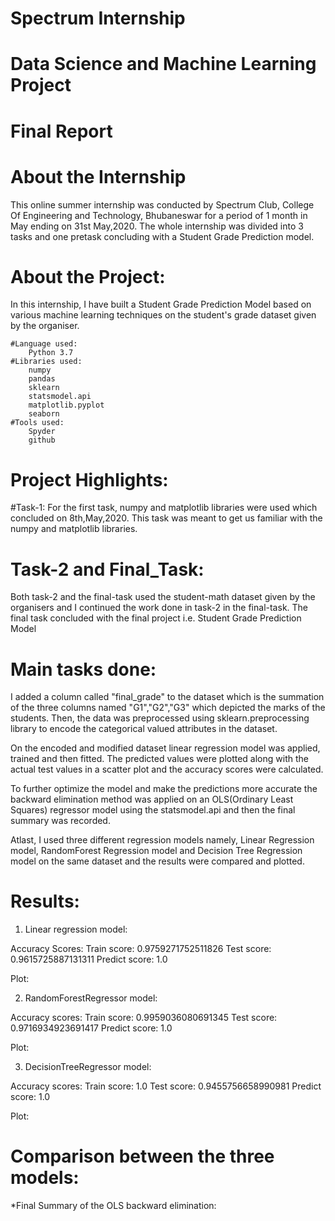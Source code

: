 # Spectrum Internship
# Data Science and Machine Learning Project 
# Final Report

# About the Internship
This online summer internship was conducted by Spectrum Club, College Of Engineering and Technology, Bhubaneswar for a period of 1 month in May ending on 31st May,2020.
The whole internship was divided into 3 tasks and one pretask concluding with a Student Grade Prediction model.

# About the Project:
In this internship, I have built a Student Grade Prediction Model based on various machine learning techniques on the student's grade dataset given by the organiser.
 
	#Language used:
		Python 3.7
	#Libraries used:
		numpy
		pandas
		sklearn
		statsmodel.api
		matplotlib.pyplot
		seaborn
	#Tools used:
		Spyder
		github

# Project Highlights:
#Task-1:
For the first task, numpy and matplotlib libraries were used which concluded on 8th,May,2020. This task was meant to get us familiar with the numpy and matplotlib libraries.
# Task-2 and Final_Task:
Both task-2 and the final-task used the student-math dataset given by the organisers and I continued the work done in task-2 in the final-task. The final task concluded with the final project i.e. Student Grade Prediction Model

# Main tasks done:
I added a column called "final_grade" to the dataset which is the summation of the three columns named "G1","G2","G3" which depicted the marks of the students.
Then, the data was preprocessed using sklearn.preprocessing library to encode the categorical valued attributes in the dataset.
	
On the encoded and modified dataset linear regression model was applied, trained and then fitted. The predicted values were plotted along with the actual test values in a scatter plot and the accuracy scores were calculated.
	
To further optimize the model and make the predictions more accurate the backward elimination method was applied on an OLS(Ordinary Least Squares) regressor model using the statsmodel.api and then the final summary was recorded.
	
Atlast, I used three different regression models namely, Linear Regression model, RandomForest Regression model and Decision Tree Regression model on the same dataset and the results were compared and plotted. 

# Results:
1. Linear regression model:

Accuracy Scores:
	Train score: 0.9759271752511826
	Test score: 0.9615725887131311
	Predict score: 1.0
	
Plot:
	
2. RandomForestRegressor model:

Accuracy scores:
	Train score: 0.9959036080691345
	Test score: 0.9716934923691417
	Predict score: 1.0

Plot:
	
	
3. DecisionTreeRegressor model:

Accuracy scores:
	Train score: 1.0
	Test score: 0.9455756658990981
	Predict score: 1.0

Plot:
	
# Comparison between the three models:
	
	



*Final Summary of the OLS backward elimination:


	
	



	
 

